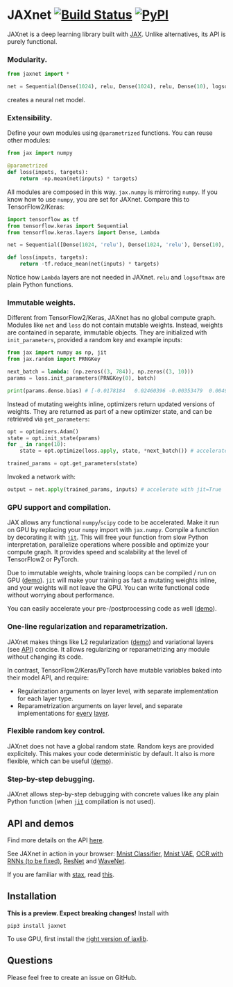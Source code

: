 # JAXnet [![Build Status](https://travis-ci.org/JuliusKunze/jaxnet.svg?branch=master)](https://travis-ci.org/JuliusKunze/jaxnet) [![PyPI](https://img.shields.io/pypi/v/jaxnet.svg)](https://pypi.python.org/pypi/jaxnet/#history)

JAXnet is a deep learning library built with [JAX](https://github.com/google/jax).
Unlike alternatives, its API is purely functional.

### Modularity.

```python
from jaxnet import *

net = Sequential(Dense(1024), relu, Dense(1024), relu, Dense(10), logsoftmax)
```
creates a neural net model.

### Extensibility.

Define your own modules using `@parametrized` functions. You can reuse other modules:

```python
from jax import numpy

@parametrized
def loss(inputs, targets):
    return -np.mean(net(inputs) * targets)
```

All modules are composed in this way. `jax.numpy` is mirroring `numpy`.
If you know how to use `numpy`, you are set for JAXnet.
Compare this to TensorFlow2/Keras:

```python
import tensorflow as tf
from tensorflow.keras import Sequential
from tensorflow.keras.layers import Dense, Lambda

net = Sequential([Dense(1024, 'relu'), Dense(1024, 'relu'), Dense(10), Lambda(tf.nn.log_softmax)])

def loss(inputs, targets):
    return -tf.reduce_mean(net(inputs) * targets)
```

Notice how `Lambda` layers are not needed in JAXnet.
`relu` and `logsoftmax` are plain Python functions.

### Immutable weights.

Different from TensorFlow2/Keras, JAXnet has no global compute graph.
Modules like `net` and `loss` do not contain mutable weights.
Instead, weights are contained in separate, immutable objects.
They are initialized with `init_parameters`, provided a random key and example inputs:

```python
from jax import numpy as np, jit
from jax.random import PRNGKey

next_batch = lambda: (np.zeros((3, 784)), np.zeros((3, 10)))
params = loss.init_parameters(PRNGKey(0), batch)

print(params.dense.bias) # [-0.0178184   0.02460396 -0.00353479  0.00492503]
```

Instead of mutating weights inline, optimizers return updated versions of weights.
They are returned as part of a new optimizer state, and can be retrieved via `get_parameters`:

```python
opt = optimizers.Adam()
state = opt.init_state(params)
for _ in range(10):
    state = opt.optimize(loss.apply, state, *next_batch()) # accelerate with jit=True

trained_params = opt.get_parameters(state)
```

Invoked a network with:

```python
output = net.apply(trained_params, inputs) # accelerate with jit=True
```

### GPU support and compilation.

JAX allows any functional `numpy`/`scipy` code to be accelerated.
Make it run on GPU by replacing your `numpy` import with `jax.numpy`.
Compile a function by decorating it with [`jit`](https://github.com/google/jax#compilation-with-jit).
This will free your function from slow Python interpretation, parallelize operations where possible and optimize your compute graph.
It provides speed and scalability at the level of TensorFlow2 or PyTorch.

Due to immutable weights, whole training loops can be compiled / run on GPU ([demo](examples/mnist_vae.py#L96)).
`jit` will make your training as fast a mutating weights inline, and your weights will not leave the GPU.
You can write functional code without worrying about performance.

You can easily accelerate your pre-/postprocessing code as well ([demo](examples/mnist_vae.py#L61)).

### One-line regularization and reparametrization.

JAXnet makes things like L2 regularization ([demo](examples/wavenet.py#L171)) and variational layers (see [API](API.md#regularization-and-reparametrization)) concise.
It allows regularizing or reparametrizing any module without changing its code.

In contrast, TensorFlow2/Keras/PyTorch have mutable variables baked into their model API, and require:
- Regularization arguments on layer level, with separate implementation for each layer type.
- Reparametrization arguments on layer level, and separate implementations for [every](https://www.tensorflow.org/probability/api_docs/python/tfp/layers/DenseReparameterization) [layer](https://www.tensorflow.org/probability/api_docs/python/tfp/layers/Convolution1DReparameterization).

### Flexible random key control.
JAXnet does not have a global random state.
Random keys are provided explicitely.
This makes your code deterministic by default.
It also is more flexible, which can be useful ([demo](examples/mnist_vae.py#L89)).

### Step-by-step debugging.

JAXnet allows step-by-step debugging with concrete values like any plain Python function
(when [`jit`](https://github.com/google/jax#compilation-with-jit) compilation is not used).

## API and demos
Find more details on the API [here](API.md).

See JAXnet in action in your browser:
[Mnist Classifier](https://colab.research.google.com/drive/18kICTUbjqnfg5Lk3xFVQtUj6ahct9Vmv),
[Mnist VAE](https://colab.research.google.com/drive/19web5SnmIFglLcnpXE34phiTY03v39-g),
[OCR with RNNs (to be fixed)](https://colab.research.google.com/drive/1YuI6GUtMgnMiWtqoaPznwAiSCe9hMR1E),
[ResNet](https://colab.research.google.com/drive/1q6yoK_Zscv-57ZzPM4qNy3LgjeFzJ5xN) and
[WaveNet](https://colab.research.google.com/drive/111cKRfwYX4YFuPH3FF4V46XLfsPG1icZ).

If you are familiar with [stax](https://github.com/google/jax/blob/master/jax/experimental/stax.py), read [this](STAX.md).

## Installation
**This is a preview. Expect breaking changes!** Install with

```
pip3 install jaxnet
```

To use GPU, first install the [right version of jaxlib](https://github.com/google/jax#installation).

## Questions

Please feel free to create an issue on GitHub.